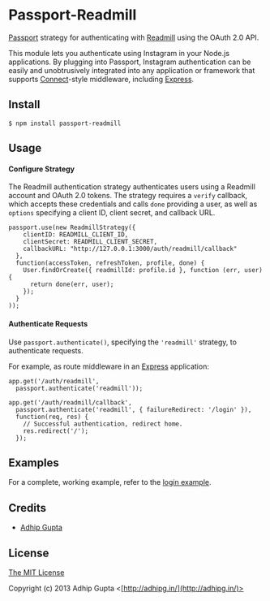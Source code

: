 # Passport-Readmill

[Passport](https://github.com/jaredhanson/passport) strategy for authenticating
with [Readmill](http://readmill.com/) using the OAuth 2.0 API.

This module lets you authenticate using Instagram in your Node.js applications.
By plugging into Passport, Instagram authentication can be easily and
unobtrusively integrated into any application or framework that supports
[Connect](http://www.senchalabs.org/connect/)-style middleware, including
[Express](http://expressjs.com/).

## Install

    $ npm install passport-readmill

## Usage

#### Configure Strategy

The Readmill authentication strategy authenticates users using a Readmill
account and OAuth 2.0 tokens.  The strategy requires a `verify` callback, which
accepts these credentials and calls `done` providing a user, as well as
`options` specifying a client ID, client secret, and callback URL.

    passport.use(new ReadmillStrategy({
        clientID: READMILL_CLIENT_ID,
        clientSecret: READMILL_CLIENT_SECRET,
        callbackURL: "http://127.0.0.1:3000/auth/readmill/callback"
      },
      function(accessToken, refreshToken, profile, done) {
        User.findOrCreate({ readmillId: profile.id }, function (err, user) {
          return done(err, user);
        });
      }
    ));

#### Authenticate Requests

Use `passport.authenticate()`, specifying the `'readmill'` strategy, to
authenticate requests.

For example, as route middleware in an [Express](http://expressjs.com/)
application:

    app.get('/auth/readmill',
      passport.authenticate('readmill'));

    app.get('/auth/readmill/callback', 
      passport.authenticate('readmill', { failureRedirect: '/login' }),
      function(req, res) {
        // Successful authentication, redirect home.
        res.redirect('/');
      });

## Examples

For a complete, working example, refer to the [login example](https://github.com/adhipg/passport-readmill/tree/master/examples/login).

## Credits

  - [Adhip Gupta](http://github.com/adhipg)

## License

[The MIT License](http://opensource.org/licenses/MIT)

Copyright (c) 2013 Adhip Gupta <[http://adhipg.in/](http://adhipg.in/)>
